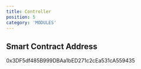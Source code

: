 ```yaml
---
title: Controller
position: 5
category: 'MODULES'
---
```




## Smart Contract Address

0x3DF5df485B999DBAa1bED271c2cEa531cA559435
